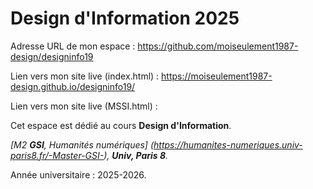 # Design d'Information 2025 

Adresse URL de mon espace : https://github.com/moiseulement1987-design/designinfo19

Lien vers mon site live (index.html) : https://moiseulement1987-design.github.io/designinfo19/ 

Lien vers mon site live (MSSI.html) : 

Cet espace est dédié au cours **Design d'Information**.

*[M2 **GSI**, Humanités numériques] (https://humanites-numeriques.univ-paris8.fr/-Master-GSI-), **Univ, Paris 8**.*

Année universitaire : 2025-2026.
